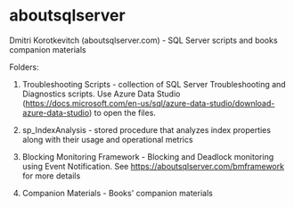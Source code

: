 # aboutsqlserver
Dmitri Korotkevitch (aboutsqlserver.com) - SQL Server scripts and books companion materials

Folders:
1. Troubleshooting Scripts - collection of SQL Server Troubleshooting and Diagnostics scripts. 
Use Azure Data Studio (https://docs.microsoft.com/en-us/sql/azure-data-studio/download-azure-data-studio) to open the files.

2. sp_IndexAnalysis - stored procedure that analyzes index properties along with their usage and operational metrics

3. Blocking Monitoring Framework - Blocking and Deadlock monitoring using Event Notification. See https://aboutsqlserver.com/bmframework for more details

4. Companion Materials - Books' companion materials  
